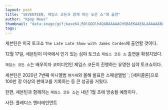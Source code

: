 ```yaml
---
layout: post
title: "SEVENTEEN, 제임스 코든과 함께 하는 늦은 쇼'에 출연"
author: "Kpop News"
thumbnail: "data:image/gif;base64,R0lGODlhAQABAAAAACH5BAEKAAEALAAAAAABAAEAAAICTAEAOw=="
tags: 
---
```



세븐틴은 미국 토크쇼 `The Late Late Show with James Corden`에 출연할 것이다.

12월 17일, 세븐틴이 미국에서 인기 있는 심야 토크쇼 `제임스 코든 쇼` 출연을 확정지었다.

`제임스 코든 쇼`는 배우이자 코미디언인 제임스 코든이 진행하는 유명한 심야 토크쇼이다.

세븐틴은 2020년 7번째 미니앨범 `헨가래`와 올해 발표한 스페셜앨범 `; [세미콜론]으로 100만 장 이상의 판매고를 기록하는 등 큰 성공을 거뒀다.

한편, 세븐틴과 함께하는 `제임스 코든 쇼`는 내년 1월 초에 방송될 예정이다.

사진: 플레디스 엔터테인먼트